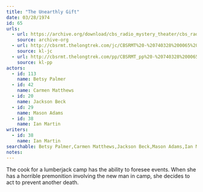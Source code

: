 ```yaml
---
title: "The Unearthly Gift"
date: 03/28/1974
id: 65
urls: 
  - url: https://archive.org/download/cbs_radio_mystery_theater/cbs_radio_mystery_theater-0051-0100.zip/cbs_radio_mystery_theater-0051-0100%2Fcbsrmt_0065_the_unearthly_gift.mp3
    source: archive-org
  - url: http://cbsrmt.thelongtrek.com/jc/CBSRMT%20-%20740328%200065%20Unearthly%20Gift%20vbr%20df_jc.mp3
    source: kl-jc
  - url: http://cbsrmt.thelongtrek.com/pp/CBSRMT_pp%20-%20740328%200065%20The%20Unearthly%20Gift.mp3
    source: kl-pp
actors:  
  - id: 113
    name: Betsy Palmer  
  - id: 42
    name: Carmen Matthews  
  - id: 20
    name: Jackson Beck  
  - id: 29
    name: Mason Adams  
  - id: 38
    name: Ian Martin
writers:  
  - id: 38
    name: Ian Martin
searchable: Betsy Palmer,Carmen Matthews,Jackson Beck,Mason Adams,Ian Martin Ian Martin
notes:  
---
```

The cook for a lumberjack camp has the ability to foresee events. When she has a horrible premonition involving the new man in camp, she decides to act to prevent another death.